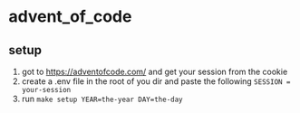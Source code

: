 # advent_of_code

## setup
  1. got to https://adventofcode.com/ and get your session from the cookie
  2. create a .env file in the root of you dir and paste the following
    ```
      SESSION = your-session
    ```
  3. run
    ```
      make setup YEAR=the-year DAY=the-day
    ```
